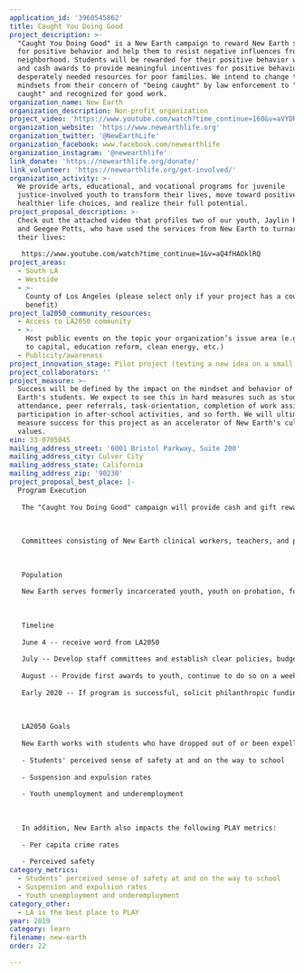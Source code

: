 ```yaml
---
application_id: '3960545862'
title: Caught You Doing Good
project_description: >-
  "Caught You Doing Good" is a New Earth campaign to reward New Earth students
  for positive behavior and help them to resist negative influences from their
  neighborhood. Students will be rewarded for their positive behavior with gifts
  and cash awards to provide meaningful incentives for positive behavior and
  desperately needed resources for poor families. We intend to change their
  mindsets from their concern of "being caught" by law enforcement to "being
  caught" and recognized for good work.
organization_name: New Earth
organization_description: Non-profit organization
project_video: 'https://www.youtube.com/watch?time_continue=160&v=aVYDRtqjIKg'
organization_website: 'https://www.newearthlife.org'
organization_twitter: '@NewEarthLife'
organization_facebook: www.facebook.com/newearthlife
organization_instagram: '@newearthlife'
link_donate: 'https://newearthlife.org/donate/'
link_volunteer: 'https://newearthlife.org/get-involved/'
organization_activity: >-
  We provide arts, educational, and vocational programs for juvenile
  justice-involved youth to transform their lives, move toward positive,
  healthier life choices, and realize their full potential.
project_proposal_description: >-
  Check out the attached video that profiles two of our youth, Jaylin Robinson
  and Geegee Potts, who have used the services from New Earth to turnaround
  their lives: 
   
   https://www.youtube.com/watch?time_continue=1&v=aQ4fHAOklRQ
project_areas:
  - South LA
  - Westside
  - >-
    County of Los Angeles (please select only if your project has a countywide
    benefit)
project_la2050_community_resources:
  - Access to LA2050 community
  - >-
    Host public events on the topic your organization’s issue area (e.g. access
    to capital, education reform, clean energy, etc.) 
  - Publicity/awareness
project_innovation_stage: Pilot project (testing a new idea on a small scale to prove feasibility)
project_collaborators: ''
project_measure: >-
  Success will be defined by the impact on the mindset and behavior of New
  Earth's students. We expect to see this in hard measures such as student
  attendance, peer referrals, task-orientation, completion of work assignments,
  participation in after-school activities, and so forth. We will ultimately
  measure success for this project as an accelerator of New Earth's culture and
  values.
ein: 33-0705045
mailing_address_street: '6001 Bristol Parkway, Suite 200'
mailing_address_city: Culver City
mailing_address_state: California
mailing_address_zip: '90230'
project_proposal_best_place: |-
  Program Execution 
   
   The "Caught You Doing Good" campaign will provide cash and gift rewards to New Earth youth for making good decisions in their lives. This will include activities such as working hard on their education, resisting gang-involvement, helping others, making meaningful progress towards a personal goal, and being a good person. We are trying to counter the continuous pressure our students face to engage in unhealthy behavior. 
   
   
   
   Committees consisting of New Earth clinical workers, teachers, and program staff will meet regularly to ensure that "Caught You Doing Good" awards are distributed fairly and foster a positive culture. There will be two committees: one for the New Earth Arts and Leadership Center (NEALC) and another for the Residential Career Training Center in Calabasas. 
   
   
   
   Population
   
   New Earth serves formerly incarcerated youth, youth on probation, foster youth, and other in-risk youth. This population is almost exclusively low-income (nearly all qualify for free or reduced-price lunch) and nearly all are African-American and Latino. They are at high risk for entering or (reentering) the juvenile justice system annually. To date, 54% have been African American, 43% are Latino, 2% are Asian and 1% are White. 65% are male and 35% are female. New Earth youth come from communities characterized by high concentrations of poverty, violence, and gang activity. System-involved youth have complex social-emotional, academic and mental health-related needs, which our programs help to address. Most New Earth students arrive with some high school credits from one or several high schools as well as credits from LACOE schools. However, despite this, their levels of literacy and numeracy can be quite low. 
   
   
   
   Timeline 
   
   June 4 -- receive word from LA2050 
   
   July -- Develop staff committees and establish clear policies, budget, tracking mechanism, and communications for this campaign
   
   August -- Provide first awards to youth, continue to do so on a weekly basis through end of school year in May 2020
   
   Early 2020 -- If program is successful, solicit philanthropic funding to continue the program after completion of LA2050 funds 
   
   
   
   LA2050 Goals
   
   New Earth works with students who have dropped out of or been expelled from the traditional school system. New Earth helps students earn a high school diploma by providing a non-traditional academic environment, wraparound services, and love to enable our students to achieve their goals. New Earth will help LA2050 make measurable progress in several goal areas: 
   
   - Students' perceived sense of safety at and on the way to school 
   
   - Suspension and expulsion rates 
   
   - Youth unemployment and underemployment 
   
   
   
   In addition, New Earth also impacts the following PLAY metrics: 
   
   - Per capita crime rates 
   
   - Perceived safety
category_metrics:
  - Students’ perceived sense of safety at and on the way to school
  - Suspension and expulsion rates
  - Youth unemployment and underemployment
category_other:
  - LA is the best place to PLAY
year: 2019
category: learn
filename: new-earth
order: 22

---
```

